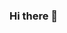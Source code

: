 ### Hi there 👋

<!--
**janamirr04/janamirr04** is a ✨ _special_ ✨ repository because its `README.md` (this file) appears on your GitHub profile.

Here are some ideas to get you started:

- 🔭 I’m currently working on a web development based project.
- 🌱 I’m currently learning python,web Development.
- 👯 I’m looking to collaborate on any Web Development Project.
- 🤔 I’m looking for help with Data Structures and Algorithms
- 💬 Ask me about high level programming languages.
- 📫 How to reach me: Contact me directly at jananikavitha64@gmail.com
- 😄 Pronouns: she/her
- ⚡ Fun fact: I can work without music.
-->
